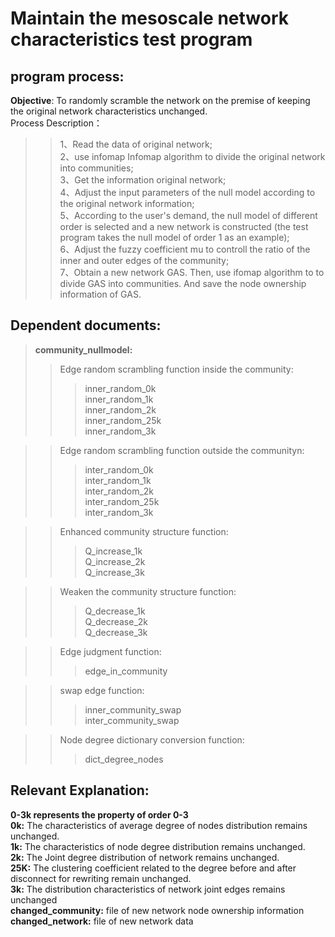 # **Maintain the mesoscale network characteristics test program**  
## program process:  
**Objective**: To randomly scramble the network on the premise of keeping the original network characteristics unchanged.   
Process Description： 
>> 1、Read the data of original network;  
>> 2、use infomap Infomap algorithm to divide the original network into communities;      
>> 3、Get the information original network;   
>> 4、Adjust the input parameters of the null model according to the original network information;  
>> 5、According to the user's demand, the null model of different order is selected and a new network is constructed (the test program         takes the null model of order 1 as an example);    
>> 6、Adjust the fuzzy coefficient mu to  controll the ratio of the inner and outer edges of the community;  
>> 7、Obtain a new network GAS. Then, use ifomap algorithm to to divide GAS into communities. And save the node ownership information of GAS.   
## Dependent documents: 
>**community_nullmodel:**
>>Edge random scrambling function inside the community:  
>>>inner_random_0k  
>>>inner_random_1k  
>>>inner_random_2k  
>>>inner_random_25k  
>>>inner_random_3k  

>>Edge random scrambling function outside the communityn:  
>>>inter_random_0k  
>>>inter_random_1k  
>>>inter_random_2k  
>>>inter_random_25k  
>>>inter_random_3k  

>>Enhanced community structure function:  
>>>Q_increase_1k  
>>>Q_increase_2k  
>>>Q_increase_3k  

>>Weaken the community structure function:  
>>>Q_decrease_1k  
>>>Q_decrease_2k  
>>>Q_decrease_3k  

>>Edge judgment function:  
>>>edge_in_community   

>>swap edge function:  
>>>inner_community_swap    
>>>inter_community_swap  

>>Node degree dictionary conversion function:  
>>>dict_degree_nodes  

## **Relevant Explanation:**  
**0-3k represents the property of order 0-3**  
**0k:** The  characteristics of average degree of nodes distribution remains unchanged.  
**1k:** The characteristics of node degree distribution remains unchanged.   
**2k:** The Joint degree distribution of network remains unchanged.    
**25K:** The clustering coefficient related to the degree before and after disconnect for rewriting remain unchanged.  
**3k:** The distribution characteristics of network joint edges remains unchanged  
**changed_community:** file of new network node ownership information  
**changed_network:** file of new network data  

